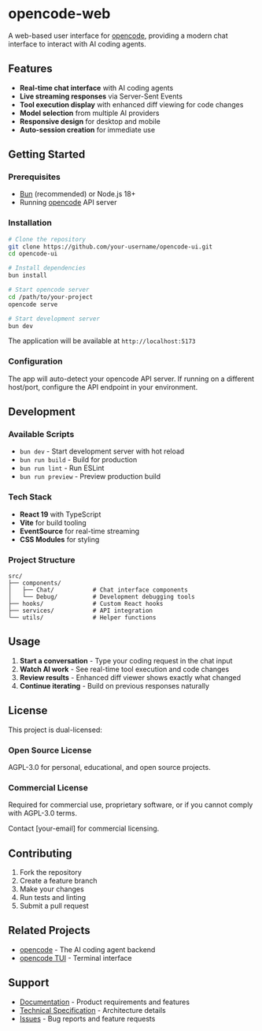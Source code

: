 # opencode-web

A web-based user interface for [opencode](https://github.com/sst/opencode), providing a modern chat interface to interact with AI coding agents.

## Features

- **Real-time chat interface** with AI coding agents
- **Live streaming responses** via Server-Sent Events
- **Tool execution display** with enhanced diff viewing for code changes
- **Model selection** from multiple AI providers
- **Responsive design** for desktop and mobile
- **Auto-session creation** for immediate use

## Getting Started

### Prerequisites

- [Bun](https://bun.sh/) (recommended) or Node.js 18+
- Running [opencode](https://github.com/sst/opencode) API server

### Installation

```bash
# Clone the repository
git clone https://github.com/your-username/opencode-ui.git
cd opencode-ui

# Install dependencies
bun install

# Start opencode server
cd /path/to/your-project
opencode serve

# Start development server
bun dev
```

The application will be available at `http://localhost:5173`

### Configuration

The app will auto-detect your opencode API server. If running on a different host/port, configure the API endpoint in your environment.

## Development

### Available Scripts

- `bun dev` - Start development server with hot reload
- `bun run build` - Build for production
- `bun run lint` - Run ESLint
- `bun run preview` - Preview production build

### Tech Stack

- **React 19** with TypeScript
- **Vite** for build tooling
- **EventSource** for real-time streaming
- **CSS Modules** for styling

### Project Structure

```
src/
├── components/
│   ├── Chat/           # Chat interface components
│   └── Debug/          # Development debugging tools
├── hooks/              # Custom React hooks
├── services/           # API integration
└── utils/              # Helper functions
```

## Usage

1. **Start a conversation** - Type your coding request in the chat input
2. **Watch AI work** - See real-time tool execution and code changes
3. **Review results** - Enhanced diff viewer shows exactly what changed
4. **Continue iterating** - Build on previous responses naturally

## License

This project is dual-licensed:

### Open Source License
AGPL-3.0 for personal, educational, and open source projects.

### Commercial License
Required for commercial use, proprietary software, or if you cannot comply with AGPL-3.0 terms.

Contact [your-email] for commercial licensing.

## Contributing

1. Fork the repository
2. Create a feature branch
3. Make your changes
4. Run tests and linting
5. Submit a pull request

## Related Projects

- [opencode](https://github.com/sst/opencode) - The AI coding agent backend
- [opencode TUI](https://github.com/sst/opencode) - Terminal interface

## Support

- [Documentation](./PRD.md) - Product requirements and features
- [Technical Specification](./TECH_SPEC.md) - Architecture details
- [Issues](https://github.com/your-username/opencode-ui/issues) - Bug reports and feature requests
